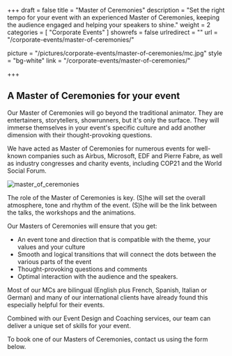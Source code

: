 +++
draft 		= false
title 		= "Master of Ceremonies"
description	= "Set the right tempo for your event with an experienced Master of Ceremonies, keeping the audience engaged and helping your speakers to shine."
weight		= 2
categories	= [ "Corporate Events" ]
showrefs	= false
urlredirect	= ""
url 			= "/corporate-events/master-of-ceremonies/"

picture		= "/pictures/corporate-events/master-of-ceremonies/mc.jpg"
style		= "bg-white"
link 		= "/corporate-events/master-of-ceremonies/"

+++

## A Master of Ceremonies for your event

Our Master of Ceremonies will go beyond the traditional animator. They are entertainers, storytellers, showrunners, but it's only the surface. They will immerse themselves in your event's specific culture and add another dimension with their thought-provoking questions. 

We have acted as Master of Ceremonies for numerous events for well-known companies such as Airbus, Microsoft, EDF and Pierre Fabre, as well as industry congresses and charity events, including COP21 and the World Social Forum.

![master_of_ceremonies][pic1]

The role of the Master of Ceremonies is key. (S)he will set the overall atmosphere, tone and rhythm of the event. (S)he will be the link between the talks, the workshops and the animations.

Our Masters of Ceremonies will ensure that you get:

* An event tone and direction that is compatible with the theme, your values and your culture
* Smooth and logical transitions that will connect the dots between the various parts of the event
* Thought-provoking questions and comments
* Optimal interaction with the audience and the speakers.

Most of our MCs are bilingual (English plus French, Spanish, Italian or German) and many of our international clients have already found this especially helpful for their events.

Combined with our Event Design and Coaching services, our team can deliver a unique set of skills for your event.

To book one of our Masters of Ceremonies, contact us using the form below.

[pic1]: /pictures/corporate-events/master-of-ceremonies/mc.jpg